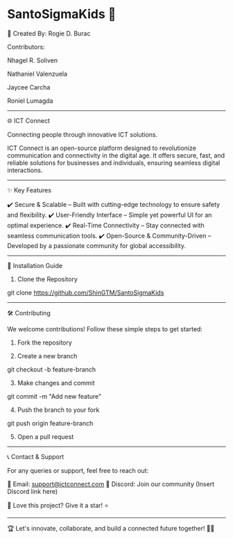 # SantoSigmaKids 🚀

🔨 Created By: Rogie D. Burac

Contributors:

Nhagel R. Soliven

Nathaniel Valenzuela

Jaycee Carcha

Roniel Lumagda



---

🌐 ICT Connect

Connecting people through innovative ICT solutions.

ICT Connect is an open-source platform designed to revolutionize communication and connectivity in the digital age. It offers secure, fast, and reliable solutions for businesses and individuals, ensuring seamless digital interactions.


---

✨ Key Features

✔️ Secure & Scalable – Built with cutting-edge technology to ensure safety and flexibility.
✔️ User-Friendly Interface – Simple yet powerful UI for an optimal experience.
✔️ Real-Time Connectivity – Stay connected with seamless communication tools.
✔️ Open-Source & Community-Driven – Developed by a passionate community for global accessibility.


---

📌 Installation Guide

1. Clone the Repository



git clone https://github.com/ShinGTM/SantoSigmaKids  

---

🛠 Contributing

We welcome contributions! Follow these simple steps to get started:

1. Fork the repository


2. Create a new branch

git checkout -b feature-branch


3. Make changes and commit

git commit -m "Add new feature"


4. Push the branch to your fork

git push origin feature-branch


5. Open a pull request




---

📞 Contact & Support

For any queries or support, feel free to reach out:

📧 Email: support@ictconnect.com
💬 Discord: Join our community (Insert Discord link here)

🌟 Love this project? Give it a star! ⭐


---

🏆 Let's innovate, collaborate, and build a connected future together! 🚀💡

